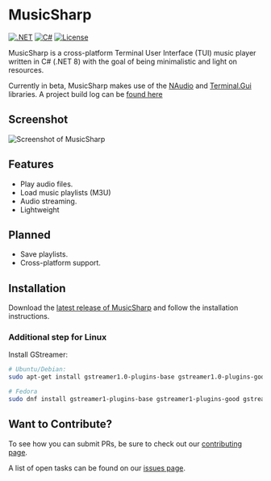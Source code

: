 # MusicSharp
[![.NET](https://github.com/markjamesm/Baseball-Sharp/actions/workflows/dotnet.yml/badge.svg?branch=master)](https://github.com/markjamesm/MusicSharp/actions) [![C#](https://img.shields.io/badge/Language-CSharp-darkgreen.svg)](https://en.wikipedia.org/wiki/C_Sharp_(programming_language)) [![License](https://img.shields.io/badge/License-GPL-orange.svg)](https://www.gnu.org/licenses/gpl-3.0.en.html)

MusicSharp is a cross-platform Terminal User Interface (TUI) music player written in C# (.NET 8) with the goal of being minimalistic and light on resources.

Currently in beta, MusicSharp makes use of the [NAudio](https://github.com/naudio/NAudio) and [Terminal.Gui](https://github.com/migueldeicaza/gui.cs) libraries. A project build log can be [found here](https://markjames.dev/blog/developing-a-cli-music-player-csharp/)

## Screenshot

<img src="https://user-images.githubusercontent.com/20845425/99861949-06763200-2b66-11eb-9d5a-9bf2ea5151ee.png" alt="Screenshot of MusicSharp">

## Features

- Play audio files.
- Load music playlists (M3U)
- Audio streaming.
- Lightweight

## Planned

- Save playlists.
- Cross-platform support.

## Installation

Download the [latest release of MusicSharp](https://github.com/markjamesm/MusicSharp/releases) and follow the installation instructions.

### Additional step for Linux

Install GStreamer:
```bash
# Ubuntu/Debian:
sudo apt-get install gstreamer1.0-plugins-base gstreamer1.0-plugins-good gstreamer1.0-plugins-bad gstreamer1.0-plugins-ugly
```

```bash 
# Fedora
sudo dnf install gstreamer1-plugins-base gstreamer1-plugins-good gstreamer1-plugins-bad-free gstreamer1-plugins-ugly-free
```

## Want to Contribute?

To see how you can submit PRs, be sure to check out our [contributing page](https://github.com/markjamesm/MusicSharp/blob/main/CONTRIBUTING.md).

A list of open tasks can be found on our [issues page](https://github.com/markjamesm/MusicSharp/issues).
